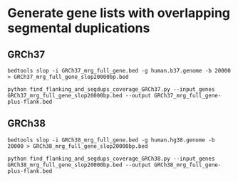 # Generate gene lists with overlapping segmental duplications

## GRCh37
```
bedtools slop -i GRCh37_mrg_full_gene.bed -g human.b37.genome -b 20000 > GRCh37_mrg_full_gene_slop20000bp.bed 

python find_flanking_and_segdups_coverage_GRCh37.py --input_genes GRCh37_mrg_full_gene_slop20000bp.bed --output GRCh37_mrg_full_gene-plus-flank.bed 
```

## GRCh38
```
bedtools slop -i GRCh38_mrg_full_gene.bed -g human.hg38.genome -b 20000 > GRCh38_mrg_full_gene_slop20000bp.bed 

python find_flanking_and_segdups_coverage_GRCh38.py --input_genes GRCh38_mrg_full_gene_slop20000bp.bed --output GRCh38_mrg_full_gene-plus-flank.bed 
```